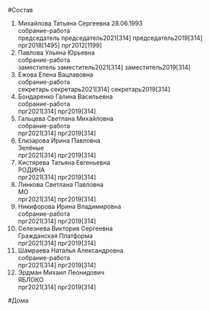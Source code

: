 #Состав  
1. Михайлова Татьяна Сергеевна 28.06.1993  
    собрание-работа  
    председатель председатель2021[314] председатель2019[314] прг2018[1495] прг2012[1199]  
2. Павлова Ульяна Юрьевна  
    собрание-работа  
    заместитель заместитель2021[314] заместитель2019[314]  
3. Ежова Елена Вацлавовна  
    собрание-работа  
    секретарь секретарь2021[314] секретарь2019[314]  
4. Бондаренко Галина Васильевна  
    собрание-работа  
    прг2021[314] прг2019[314]  
5. Гальцева Светлана Михайловна  
    собрание-работа  
    прг2021[314] прг2019[314]  
6. Елизарова Ирина Павловна  
    Зелёные  
    прг2021[314] прг2019[314]  
7. Кистярева Татьяна Евгеньевна  
    РОДИНА  
    прг2021[314] прг2019[314]  
8. Линкова Светлана Павловна  
    МО  
    прг2021[314] прг2019[314]  
9. Никифорова Ирина Владимировна  
    собрание-работа  
    прг2021[314] прг2019[314]  
10. Селезнева Виктория Сергеевна  
    Гражданская Платформа  
    прг2021[314] прг2019[314]  
11. Шамраева Наталья Александровна  
    собрание-работа  
    прг2021[314] прг2019[314]  
12. Эрдман Михаил Леонидович  
    ЯБЛОКО  
    прг2021[314] прг2019[314]  

#Дома  
